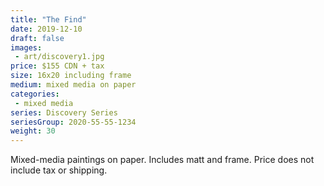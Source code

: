 ```yaml
---
title: "The Find"
date: 2019-12-10
draft: false
images:
 - art/discovery1.jpg
price: $155 CDN + tax
size: 16x20 including frame
medium: mixed media on paper
categories:
 - mixed media
series: Discovery Series
seriesGroup: 2020-55-55-1234
weight: 30
---
```


Mixed-media paintings on paper. Includes matt and frame. Price does not include tax or  shipping.
